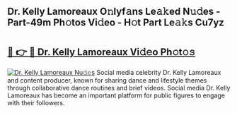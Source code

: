 ## Dr. Kelly Lamoreaux O𝚗lyf𝚊ns Le𝚊𝚔ed N𝚞𝚍es - Part-49m Ph𝚘tos Vi𝚍eo - H𝚘t Part Le𝚊𝚔s Cu7yz

# <h2><a href="http://hf050o0.feru.top/?c=Dr.+Kelly+Lamoreaux">🔗 👉 🔴 Dr. Kelly Lamoreaux Vi𝚍𝚎o Ph𝚘t𝚘𝚜</a></h2>

[![Dr. Kelly Lamoreaux Nu𝚍𝚎s](https://i.imgur.com/0TWrTi3.gif)](http://hf050o0.feru.top/?c=Dr.+Kelly+Lamoreaux)
Social media celebrity Dr. Kelly Lamoreaux and content producer, known for sharing dance and lifestyle themes through collaborative dance routines and brief videos. Social media Dr. Kelly Lamoreaux has become an important platform for public figures to engage with their followers. 
